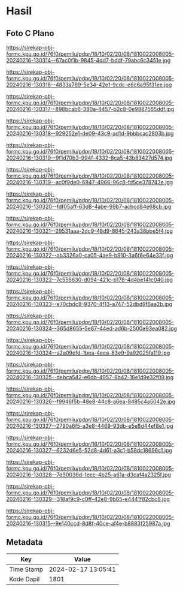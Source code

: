 # Hasil

## Foto C Plano

https://sirekap-obj-formc.kpu.go.id/76f0/pemilu/pdpr/18/10/02/20/08/1810022008005-20240216-130314--67ac0f1b-9845-4dd7-bddf-79abc6c3451e.jpg

https://sirekap-obj-formc.kpu.go.id/76f0/pemilu/pdpr/18/10/02/20/08/1810022008005-20240216-130316--4833a769-5e34-42e1-9cdc-e6c6a95f31ee.jpg

https://sirekap-obj-formc.kpu.go.id/76f0/pemilu/pdpr/18/10/02/20/08/1810022008005-20240216-130317--898bcab6-380a-4457-b2c8-0e9887565ddf.jpg

https://sirekap-obj-formc.kpu.go.id/76f0/pemilu/pdpr/18/10/02/20/08/1810022008005-20240216-130318--929252e1-de09-43c9-ad1d-9bbbcac2803b.jpg

https://sirekap-obj-formc.kpu.go.id/76f0/pemilu/pdpr/18/10/02/20/08/1810022008005-20240216-130319--9f1d70b3-994f-4332-8ca5-43b83427d574.jpg

https://sirekap-obj-formc.kpu.go.id/76f0/pemilu/pdpr/18/10/02/20/08/1810022008005-20240216-130319--ac0f9de0-6947-4966-96c8-fd5ce378743e.jpg

https://sirekap-obj-formc.kpu.go.id/76f0/pemilu/pdpr/18/10/02/20/08/1810022008005-20240216-130320--fdf05aff-63d8-4abe-99b7-acbcd84e68cb.jpg

https://sirekap-obj-formc.kpu.go.id/76f0/pemilu/pdpr/18/10/02/20/08/1810022008005-20240216-130321--29531aaa-2dc9-48d9-8645-243a38bbe5f4.jpg

https://sirekap-obj-formc.kpu.go.id/76f0/pemilu/pdpr/18/10/02/20/08/1810022008005-20240216-130322--ab3326a0-ca05-4ae9-b910-3a6f6e64e33f.jpg

https://sirekap-obj-formc.kpu.go.id/76f0/pemilu/pdpr/18/10/02/20/08/1810022008005-20240216-130322--7c556630-d094-421c-b178-4d4be141c040.jpg

https://sirekap-obj-formc.kpu.go.id/76f0/pemilu/pdpr/18/10/02/20/08/1810022008005-20240216-130323--e70cbdc8-9370-4f13-a747-52dbd9f6aa2b.jpg

https://sirekap-obj-formc.kpu.go.id/76f0/pemilu/pdpr/18/10/02/20/08/1810022008005-20240216-130324--365d8655-5e67-44ed-ad6b-2500e93ea082.jpg

https://sirekap-obj-formc.kpu.go.id/76f0/pemilu/pdpr/18/10/02/20/08/1810022008005-20240216-130324--a2a09efd-1bea-4eca-83e9-9a92025fa119.jpg

https://sirekap-obj-formc.kpu.go.id/76f0/pemilu/pdpr/18/10/02/20/08/1810022008005-20240216-130325--debca542-e6db-4957-8b42-18e1d9e32f09.jpg

https://sirekap-obj-formc.kpu.go.id/76f0/pemilu/pdpr/18/10/02/20/08/1810022008005-20240216-130326--f9946f5b-48e8-44c8-a6ea-8485c4a5042e.jpg

https://sirekap-obj-formc.kpu.go.id/76f0/pemilu/pdpr/18/10/02/20/08/1810022008005-20240216-130327--2790a6f5-a3e8-4469-93db-e5e8d44ef8e1.jpg

https://sirekap-obj-formc.kpu.go.id/76f0/pemilu/pdpr/18/10/02/20/08/1810022008005-20240216-130327--6232d6e5-52d8-4d61-a3c1-b58dc18696c1.jpg

https://sirekap-obj-formc.kpu.go.id/76f0/pemilu/pdpr/18/10/02/20/08/1810022008005-20240216-130328--7d90036d-1eec-4b25-a61a-d3caf4a2325f.jpg

https://sirekap-obj-formc.kpu.go.id/76f0/pemilu/pdpr/18/10/02/20/08/1810022008005-20240216-130329--318af9c9-c0ff-42e8-9b65-e4441f82cbc8.jpg

https://sirekap-obj-formc.kpu.go.id/76f0/pemilu/pdpr/18/10/02/20/08/1810022008005-20240216-130315--9e140ccd-8d8f-40ce-af4e-b8883f25987a.jpg


## Metadata

| Key        | Value               |
| ---------- | ------------------- |
| Time Stamp | 2024-02-17 13:05:41 |
| Kode Dapil | 1801                |



